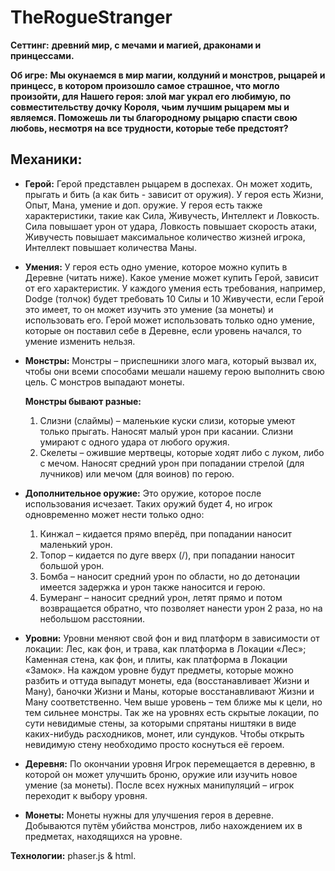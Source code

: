 # TheRogueStranger

**Сеттинг:**  **древний мир, с мечами и магией, драконами и принцессами.**

**Об игре:**  **Мы окунаемся в мир магии, колдуний и монстров, рыцарей и принцесс, в котором произошло самое страшное, что могло произойти, для Нашего героя: злой маг украл его любимую, по совместительству дочку Короля, чьим лучшим рыцарем мы и являемся. Поможешь ли ты благородному рыцарю спасти свою любовь, несмотря на все трудности, которые тебе предстоят?**

## **Механики:**

-  **Герой:** Герой представлен рыцарем в доспехах. Он может ходить, прыгать и бить (а как бить - зависит от оружия). У героя есть Жизни, Опыт, Мана, умение и доп. оружие. У героя есть также характеристики, такие как Сила, Живучесть, Интеллект и Ловкость. Сила повышает урон от удара, Ловкость повышает скорость атаки, Живучесть повышает максимальное количество жизней игрока, Интеллект повышает количества Маны.
-  **Умения:** У героя есть одно умение, которое можно купить в Деревне (читать ниже). Какое умение может купить Герой, зависит от его характеристик. У каждого умения есть требования, например, Dodge (толчок) будет требовать 10 Силы и 10 Живучести, если Герой это имеет, то он может изучить это умение (за монеты) и использовать его. Герой может использовать только одно умение, которые он поставил себе в Деревне, если уровень начался, то умение изменить нельзя.
- **Монстры:** Монстры – приспешники злого мага, который вызвал их, чтобы они всеми способами мешали нашему герою выполнить свою цель. С монстров выпадают монеты.

    **Монстры бывают разные:**

    1. Слизни (слаймы) – маленькие куски слизи, которые умеют только прыгать. Наносят малый урон при касании. Слизни умирают с одного удара от любого оружия.
    2. Скелеты – ожившие мертвецы, которые ходят либо с луком, либо с мечом. Наносят средний урон при попадании стрелой (для лучников) или мечом (для воинов) по герою.

- **Дополнительное оружие:** Это оружие, которое после использования исчезает. Таких оружий будет 4, но игрок одновременно может нести только одно:

    1. Кинжал – кидается прямо вперёд, при попадании наносит маленький урон.
    2. Топор – кидается по дуге вверх (/\), при попадании наносит большой урон.
    3. Бомба – наносит средний урон по области, но до детонации имеется задержка и урон также наносится и герою.
    4. Бумеранг – наносит средний урон, летят прямо и потом возвращается обратно, что позволяет нанести урон 2 раза, но на небольшом расстоянии.

- **Уровни:** Уровни меняют свой фон и вид платформ в зависимости от локации: Лес, как фон, и трава, как платформа в Локации «Лес»; Каменная стена, как фон, и плиты, как платформа в Локации «Замок». На каждом уровне будут предметы, которые можно разбить и оттуда выпадут монеты, еда (восстанавливает Жизни и Ману), баночки Жизни и Маны, которые восстанавливают Жизни и Ману соответственно. Чем выше уровень – тем ближе мы к цели, но тем сильнее монстры. Так же на уровнях есть скрытые локации, по сути невидимые стены, за которыми спрятаны ништяки в виде каких-нибудь расходников, монет, или сундуков. Чтобы открыть невидимую стену необходимо просто коснуться её героем.
- **Деревня:** По окончании уровня Игрок перемещается в деревню, в которой он может улучшить броню, оружие или изучить новое умение (за монеты). После всех нужных манипуляций – игрок переходит к выбору уровня.
- **Монеты:** Монеты нужны для улучшения героя в деревне. Добываются путём убийства монстров, либо нахождением их в предметах, находящихся на уровне.

**Технологии:** phaser.js &amp; html.
